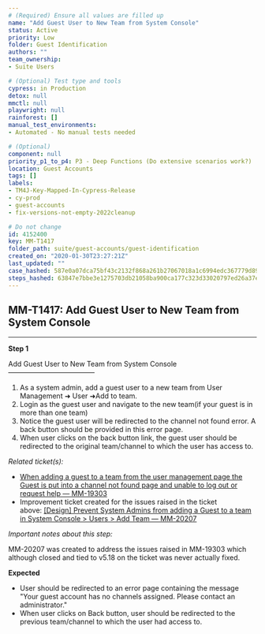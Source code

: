 ```yaml
---
# (Required) Ensure all values are filled up
name: "Add Guest User to New Team from System Console"
status: Active
priority: Low
folder: Guest Identification
authors: ""
team_ownership: 
- Suite Users

# (Optional) Test type and tools
cypress: in Production
detox: null
mmctl: null
playwright: null
rainforest: []
manual_test_environments: 
- Automated - No manual tests needed

# (Optional)
component: null
priority_p1_to_p4: P3 - Deep Functions (Do extensive scenarios work?)
location: Guest Accounts
tags: []
labels: 
- TM4J-Key-Mapped-In-Cypress-Release
- cy-prod
- guest-accounts
- fix-versions-not-empty-2022cleanup

# Do not change
id: 4152400
key: MM-T1417
folder_path: suite/guest-accounts/guest-identification
created_on: "2020-01-30T23:27:21Z"
last_updated: ""
case_hashed: 587e0a07dca75bf43c2132f868a261b27067018a1c6994edc367779d89d404518122de0ac972b9ffda2aa09c150ff84d
steps_hashed: 63847e7bbe3e1275703db21058ba900ca177c323d33020797ed26a37ede83b23bca79dd72f40042563c38eceb4e431f8
---
```


## MM-T1417: Add Guest User to New Team from System Console

---

**Step 1**

Add Guest User to New Team from System Console\
–––––––––––––––––––––––––

1. As a system admin, add a guest user to a new team from User Management ➜ User ➜Add to team.
2. Login as the guest user and navigate to the new team(if your guest is in more than one team)
3. Notice the guest user will be redirected to the channel not found error. A back button should be provided in this error page.
4. When user clicks on the back button link, the guest user should be redirected to the original team/channel to which the user has access to.

_Related ticket(s):_

- [When adding a guest to a team from the user management page the Guest is put into a channel not found page and unable to log out or request help — MM-19303](https://mattermost.atlassian.net/browse/MM-19303)
- Improvement ticket created for the issues raised in the ticket above: [\[Design\] Prevent System Admins from adding a Guest to a team in System Console > Users > Add Team — MM-20207](https://mattermost.atlassian.net/browse/MM-20207)

_Important notes about this step:_

MM-20207 was created to address the issues raised in MM-19303 which although closed and tied to v5.18 on the ticket was never actually fixed.

**Expected**

- User should be redirected to an error page containing the message "Your guest account has no channels assigned. Please contact an administrator."
- When user clicks on Back button, user should be redirected to the previous team/channel to which the user had access to.
